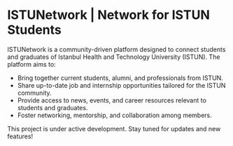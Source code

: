 # ISTUNetwork | Network for ISTUN Students

ISTUNetwork is a community-driven platform designed to connect students and graduates of Istanbul Health and Technology University (ISTUN). The platform aims to:

- Bring together current students, alumni, and professionals from ISTUN.
- Share up-to-date job and internship opportunities tailored for the ISTUN community.
- Provide access to news, events, and career resources relevant to students and graduates.
- Foster networking, mentorship, and collaboration among members.

This project is under active development. Stay tuned for updates and new features!

